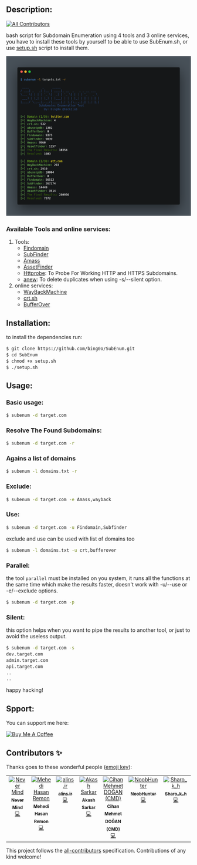 ## Description:
<!-- ALL-CONTRIBUTORS-BADGE:START - Do not remove or modify this section -->
[![All Contributors](https://img.shields.io/badge/all_contributors-7-orange.svg?style=flat-square)](#contributors-)
<!-- ALL-CONTRIBUTORS-BADGE:END -->

bash script for Subdomain Enumeration using 4 tools and 3 online services, you have to install these tools by yourself to be able to use SubEnum.sh, or use [setup.sh](https://github.com/bing0o/SubEnum/blob/master/setup.sh) script to install them.

![image](img.png)

### Available Tools and online services:

1. Tools:
	- [Findomain](https://github.com/Edu4rdSHL/findomain)
	- [SubFinder](https://github.com/projectdiscovery/subfinder)
	- [Amass](https://github.com/OWASP/Amass)
	- [AssetFinder](https://github.com/tomnomnom/assetfinder)
	- [Httprobe](https://github.com/tomnomnom/httprobe): To Probe For Working HTTP and HTTPS Subdomains.
	- [anew](https://github.com/tomnomnom/anew): To delete duplicates when using -s/--silent option.
1. online services:
	- [WayBackMachine](http://web.archive.org/)
	- [crt.sh](https://crt.sh/)
	- [BufferOver](https://dns.bufferover.run/)

## Installation:

to install the dependencies run:

```bash
$ git clone https://github.com/bing0o/SubEnum.git
$ cd SubEnum
$ chmod +x setup.sh
$ ./setup.sh
```

## Usage:

### Basic usage:

```bash
$ subenum -d target.com 
```

### Resolve The Found Subdomains:

```bash
$ subenum -d target.com -r 
```

### Agains a list of domains

```bash
$ subenum -l domains.txt -r
```

### Exclude:

```bash
$ subenum -d target.com -e Amass,wayback
```

### Use:

```bash
$ subenum -d target.com -u Findomain,Subfinder
```

exclude and use can be used with list of domains too 

```bash
$ subenum -l domains.txt -u crt,bufferover
```

### Parallel:
the tool `parallel` must be installed on you system, it runs all the functions at the same time which make the results faster, doesn't work with -u/--use or -e/--exclude options.

```bash
$ subenum -d target.com -p
```


### Silent:

this option helps when you want to pipe the results to another tool, or just to avoid the useless output.

```bash
$ subenum -d target.com -s 
dev.target.com
admin.target.com
api.target.com
..
..
```

happy hacking!


## Spport:

You can support me here:

<a href="https://www.buymeacoffee.com/bing0o" target="_blank"><img src="https://cdn.buymeacoffee.com/buttons/default-yellow.png" alt="Buy Me A Coffee" height="41" width="174"></a>

## Contributors ✨

Thanks goes to these wonderful people ([emoji key](https://allcontributors.org/docs/en/emoji-key)):

<!-- ALL-CONTRIBUTORS-LIST:START - Do not remove or modify this section -->
<!-- prettier-ignore-start -->
<!-- markdownlint-disable -->
<table>
  <tbody>
    <tr>
      <td align="center" valign="top" width="14.28%"><a href="https://github.com/secfb"><img src="https://avatars2.githubusercontent.com/u/38748801?v=4?s=100" width="100px;" alt="Never Mind"/><br /><sub><b>Never Mind</b></sub></a><br /><a href="https://github.com/bing0o/SubEnum/commits?author=secfb" title="Code">💻</a></td>
      <td align="center" valign="top" width="14.28%"><a href="https://github.com/mehedi1194"><img src="https://avatars2.githubusercontent.com/u/54717234?v=4?s=100" width="100px;" alt="Mehedi Hasan Remon"/><br /><sub><b>Mehedi Hasan Remon</b></sub></a><br /><a href="https://github.com/bing0o/SubEnum/commits?author=mehedi1194" title="Code">💻</a></td>
      <td align="center" valign="top" width="14.28%"><a href="http://alins.ir"><img src="https://avatars.githubusercontent.com/u/67107893?v=4?s=100" width="100px;" alt="alins.ir"/><br /><sub><b>alins.ir</b></sub></a><br /><a href="https://github.com/bing0o/SubEnum/commits?author=alins1r" title="Code">💻</a></td>
      <td align="center" valign="top" width="14.28%"><a href="https://0xhunster.github.io"><img src="https://avatars.githubusercontent.com/u/46501627?v=4?s=100" width="100px;" alt="Akash Sarkar"/><br /><sub><b>Akash Sarkar</b></sub></a><br /><a href="https://github.com/bing0o/SubEnum/commits?author=0xhunster" title="Code">💻</a></td>
      <td align="center" valign="top" width="14.28%"><a href="https://twitter.com/cihanmehmets"><img src="https://avatars.githubusercontent.com/u/7144304?v=4?s=100" width="100px;" alt="Cihan Mehmet DOĞAN (CMD)"/><br /><sub><b>Cihan Mehmet DOĞAN (CMD)</b></sub></a><br /><a href="https://github.com/bing0o/SubEnum/commits?author=cihanmehmet" title="Code">💻</a></td>
      <td align="center" valign="top" width="14.28%"><a href="https://github.com/Q0120S"><img src="https://avatars.githubusercontent.com/u/72891022?v=4?s=100" width="100px;" alt="NoobHunter"/><br /><sub><b>NoobHunter</b></sub></a><br /><a href="https://github.com/bing0o/SubEnum/commits?author=Q0120S" title="Code">💻</a></td>
      <td align="center" valign="top" width="14.28%"><a href="https://bug-hunter.tk"><img src="https://avatars.githubusercontent.com/u/94289484?v=4?s=100" width="100px;" alt="Sharo_k_h"/><br /><sub><b>Sharo_k_h</b></sub></a><br /><a href="https://github.com/bing0o/SubEnum/commits?author=SharokhAtaie" title="Code">💻</a></td>
    </tr>
  </tbody>
</table>

<!-- markdownlint-restore -->
<!-- prettier-ignore-end -->

<!-- ALL-CONTRIBUTORS-LIST:END -->

This project follows the [all-contributors](https://github.com/all-contributors/all-contributors) specification. Contributions of any kind welcome!
